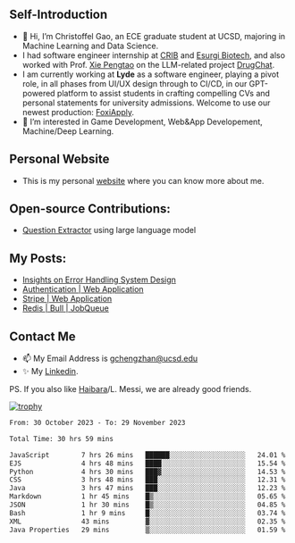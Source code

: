 ## Self-Introduction
- 👋 Hi, I’m Christoffel Gao, an ECE graduate student at UCSD, majoring in Machine Learning and Data Science.
- I had software engineer internship at [CRIB](https://www.linkedin.com/company/trycrib/) and [Esurgi Biotech](https://myesurgi.com/), and also worked with Prof. [Xie Pengtao](https://pengtaoxie.github.io/) on the LLM-related project [DrugChat](https://github.com/UCSD-AI4H/drugchat).
- I am currently working at **Lyde** as a software engineer, playing a pivot role, in all phases from UI/UX design through to CI/CD, in our GPT-powered platform to assist students in crafting compelling CVs and personal statements for university admissions. Welcome to use our newest production: [FoxiApply](https://lyde.io).
- 👀 I’m interested in Game Development, Web&App Developement, Machine/Deep Learning.

## Personal Website
-  This is my personal [website](https://gaochengzhan.netlify.app/) where you can know more about me.

## Open-source Contributions:
- [Question Extractor](https://github.com/nestordemeure/question_extractor) using large language model

## My Posts:
- [Insights on Error Handling System Design](https://gaochengzhan.netlify.app/post/error-handling/)
- [Authentication | Web Application](https://gaochengzhan.netlify.app/post/authentication/)
- [Stripe | Web Application](https://gaochengzhan.netlify.app/post/stripe/)
- [Redis | Bull | JobQueue](https://gaochengzhan.netlify.app/post/job-queue/)

## Contact Me
- 📫 My Email Address is gchengzhan@ucsd.edu
- ✨ My [Linkedin](https://www.linkedin.com/in/chengzhan-christoffel-gao/).

PS. If you also like [Haibara](https://www.detectiveconanworld.com/wiki/Ai_Haibara)/L. Messi, we are already good friends.

[![trophy](https://github-profile-trophy.vercel.app/?username=gaochengzhan&theme=flat&row=1&margin-w=12)](https://github.com/ryo-ma/github-profile-trophy)

<!--START_SECTION:waka-->

```txt
From: 30 October 2023 - To: 29 November 2023

Total Time: 30 hrs 59 mins

JavaScript        7 hrs 26 mins   ██████░░░░░░░░░░░░░░░░░░░   24.01 %
EJS               4 hrs 48 mins   ████░░░░░░░░░░░░░░░░░░░░░   15.54 %
Python            4 hrs 30 mins   ███▓░░░░░░░░░░░░░░░░░░░░░   14.53 %
CSS               3 hrs 48 mins   ███░░░░░░░░░░░░░░░░░░░░░░   12.31 %
Java              3 hrs 47 mins   ███░░░░░░░░░░░░░░░░░░░░░░   12.23 %
Markdown          1 hr 45 mins    █▒░░░░░░░░░░░░░░░░░░░░░░░   05.65 %
JSON              1 hr 30 mins    █▒░░░░░░░░░░░░░░░░░░░░░░░   04.85 %
Bash              1 hr 9 mins     █░░░░░░░░░░░░░░░░░░░░░░░░   03.74 %
XML               43 mins         ▓░░░░░░░░░░░░░░░░░░░░░░░░   02.35 %
Java Properties   29 mins         ▒░░░░░░░░░░░░░░░░░░░░░░░░   01.59 %
```

<!--END_SECTION:waka-->

<!---
gaochengzhan/gaochengzhan is a ✨ special ✨ repository because its `README.md` (this file) appears on your GitHub profile.
You can click the Preview link to take a look at your changes.
--->
